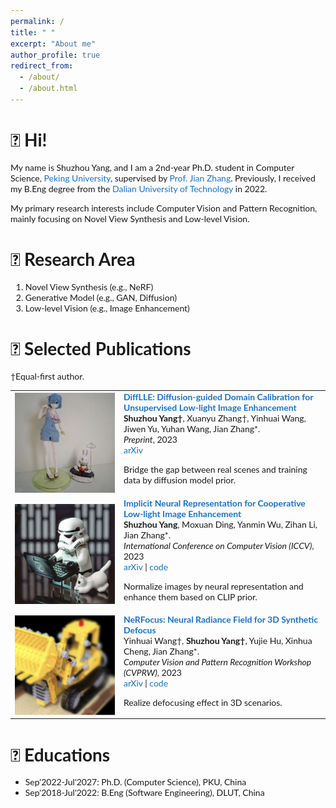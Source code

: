 ```yaml
---
permalink: /
title: " "
excerpt: "About me"
author_profile: true
redirect_from: 
  - /about/
  - /about.html
---
```

# 👋 Hi!
My name is Shuzhou Yang, and I am a 2nd-year Ph.D. student in Computer Science, [Peking University](https://www.pku.edu.cn/), supervised by [Prof. Jian Zhang](https://jianzhang.tech/). Previously, I received my B.Eng degree from the [Dalian University of Technology](https://en.dlut.edu.cn/) in 2022.

My primary research interests include Computer Vision and Pattern Recognition, mainly focusing on Novel View Synthesis and Low-level Vision.

# 📜 Research Area
1. Novel View Synthesis (e.g., NeRF)
2. Generative Model (e.g., GAN, Diffusion)
3. Low-level Vision (e.g., Image Enhancement)

# 📝 Selected Publications
†Equal-first author.
<style type="text/css">
    /* Color scheme stolen from Sergey Karayev */
    a {
    color: #1772d0;
    text-decoration:none !important;
    }
    a:focus, a:hover {
    color: #f09228;
    text-decoration:none !important;
    }
    table,td,th,tr{
    	border:none !important;
    }
    body,td,th,tr,p,a {
    font-family: 'Lato', Verdana, Helvetica, sans-serif;
    font-size: 14px
    }
    strong {
    font-family: 'Lato', Verdana, Helvetica, sans-serif;
    font-size: 14px;
    }
    heading {
    font-family: 'Lato', Verdana, Helvetica, sans-serif;
    font-size: 22px;
    }
    papertitle {
    font-family: 'Lato', Verdana, Helvetica, sans-serif;
    font-size: 14px;
    font-weight: 700
    }
    papertitle_just {
    font-family: 'Lato', Verdana, Helvetica, sans-serif;
    font-size: 14px;
    font-weight: 700;
    text-align: justify
    }
    name {
    font-family: 'Lato', Verdana, Helvetica, sans-serif;
    font-size: 32px;
    }
    .one
    {
    width: 160px;
    height: 160px;
    position: relative;
    }
    .two
    {
    width: 160px;
    height: 160px;
    position: absolute;
    transition: opacity .2s ease-in-out;
    -moz-transition: opacity .2s ease-in-out;
    -webkit-transition: opacity .2s ease-in-out;
    }
    .fade {
     transition: opacity .2s ease-in-out;
     -moz-transition: opacity .2s ease-in-out;
     -webkit-transition: opacity .2s ease-in-out;
    }
    span.highlight {
        background-color: #ffffd0;
    }
</style>
<!-- ################################  CONTENT START  ##################################################-->
<table width="100%" align="center" border="0" cellspacing="0" cellpadding="10">
<tbody>
<!-- ###################################################################################################-->
<tr onmouseout="difflle_stop()" onmouseover="difflle_start()" >
<td width="20%">
<div class="one">
<div class="two" id = 'difflle_image'><img src='./files/difflle_after.png'></div>
<img src='./files/difflle_before.png'>
</div>
<script type="text/javascript">
function difflle_start() {
document.getElementById('difflle_image').style.opacity = "1";
}
function difflle_stop() {
document.getElementById('difflle_image').style.opacity = "0";
}
difflle_stop()
</script>
</td>
<td valign="top" width="80%">
  <a href="https://arxiv.org/abs/2308.09279">
    <papertitle_just>DiffLLE: Diffusion-guided Domain Calibration for Unsupervised Low-light Image Enhancement</papertitle_just>     
  </a>
  <br>
  <strong>Shuzhou Yang†</strong>, Xuanyu Zhang†, Yinhuai Wang, Jiwen Yu, Yuhan Wang, Jian Zhang*.
  <br>
<em>Preprint</em>, 2023 <br>
<a href="https://arxiv.org/abs/2308.09279">arXiv</a>
<p></p>
<p>Bridge the gap between real scenes and training data by diffusion model prior.</p>
</td>
</tr>
<!-- ###################################################################################################-->

<!-- ###################################################################################################-->
<tr onmouseout="nerco_stop()" onmouseover="nerco_start()" >
<td width="20%">
<div class="one">
<div class="two" id = 'nerco_image'><img src='./files/nerco_after.png'></div>
<img src='./files/nerco_before.png'>
</div>
<script type="text/javascript">
function nerco_start() {
document.getElementById('nerco_image').style.opacity = "1";
}
function nerco_stop() {
document.getElementById('nerco_image').style.opacity = "0";
}
nerco_stop()
</script>
</td>
<td valign="top" width="80%">
  <a href="https://arxiv.org/pdf/2303.11722">
    <papertitle_just>Implicit Neural Representation for Cooperative Low-light Image Enhancement</papertitle_just>     
  </a>
  <br>
  <strong>Shuzhou Yang</strong>, Moxuan Ding, Yanmin Wu, Zihan Li, Jian Zhang*.
  <br>
<em>International Conference on Computer Vision (ICCV)</em>, 2023 <br>
<a href="https://arxiv.org/pdf/2303.11722">arXiv</a>
|
<a href="https://github.com/Ysz2022/NeRCo">code</a>
<p></p>
<p>Normalize images by neural representation and enhance them based on CLIP prior.</p>
</td>
</tr>
<!-- ###################################################################################################-->

<!-- ###################################################################################################-->
<tr onmouseout="nerfocus_stop()" onmouseover="nerfocus_start()" >
<td width="20%">
<div class="one">
<div class="two" id = 'nerfocus_image'><img src='./files/nerfocus_after.png'></div>
<img src='./files/nerfocus_before.png'>
</div>
<script type="text/javascript">
function nerfocus_start() {
document.getElementById('nerfocus_image').style.opacity = "1";
}
function nerfocus_stop() {
document.getElementById('nerfocus_image').style.opacity = "0";
}
nerfocus_stop()
</script>
</td>
<td valign="top" width="80%">
  <a href="https://arxiv.org/abs/2203.05189">
    <papertitle_just>NeRFocus: Neural Radiance Field for 3D Synthetic Defocus</papertitle_just>     
  </a>
  <br>
  Yinhuai Wang†, <strong>Shuzhou Yang†</strong>, Yujie Hu, Xinhua Cheng, Jian Zhang*.
  <br>
<em>Computer Vision and Pattern Recognition Workshop (CVPRW)</em>, 2023 <br>
<a href="https://arxiv.org/abs/2203.05189">arXiv</a>
|
<a href="https://github.com/wyhuai/NeRFocus">code</a>
<p></p>
<p>Realize defocusing effect in 3D scenarios.</p>
</td>
</tr>
<!-- ###################################################################################################-->
</tbody></table>


# 🏫 Educations
- Sep'2022-Jul'2027: Ph.D. (Computer Science), PKU, China
- Sep'2018-Jul'2022: B.Eng (Software Engineering), DLUT, China
